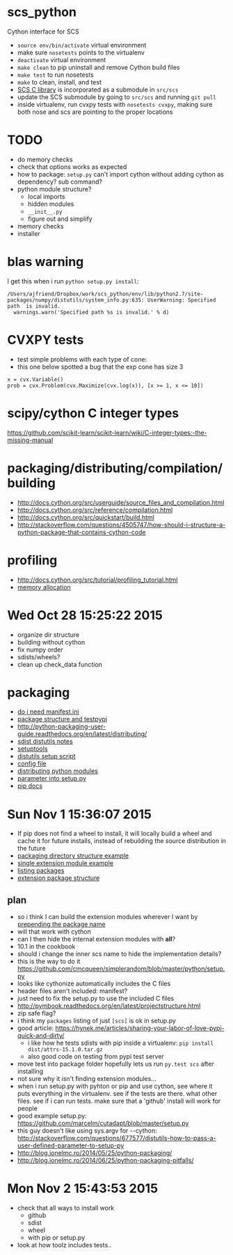 # scs_python
Cython interface for SCS
- `source env/bin/activate` virtual environment
- make sure `nosetests` points to the virtualenv
- `deactivate` virtual environment
- `make clean` to pip uninstall and remove Cython build files
- `make test` to run nosetests
- `make` to clean, install, and test
- [SCS C library](https://github.com/cvxgrp/scs) is incorporated as a submodule
in `src/scs`
- update the SCS submodule by going to `src/scs` and running `git pull`
- inside virtualenv, run cvxpy tests with `nosetests cvxpy`, making sure both nose and scs are pointing to the proper locations


# TODO
- do memory checks
- check that options works as expected
- how to package: `setup.py` can't import cython without adding cython as dependency? sub command?
- python module structure?
    - local imports
    - hidden modules
    - `__init__.py`
    - figure out and simplify
- memory checks
- installer

# blas warning
I get this when i run `python setup.py install`:

```
/Users/ajfriend/Dropbox/work/scs_python/env/lib/python2.7/site-packages/numpy/distutils/system_info.py:635: UserWarning: Specified path  is invalid.
  warnings.warn('Specified path %s is invalid.' % d)
```

# CVXPY tests
- test simple problems with each type of cone:
- this one below spotted a bug that the exp cone has size 3
```
x = cvx.Variable()
prob = cvx.Problem(cvx.Maximize(cvx.log(x)), [x >= 1, x <= 10])
```

# scipy/cython C integer types
https://github.com/scikit-learn/scikit-learn/wiki/C-integer-types:-the-missing-manual

# packaging/distributing/compilation/building
- http://docs.cython.org/src/userguide/source_files_and_compilation.html
- http://docs.cython.org/src/reference/compilation.html
- http://docs.cython.org/src/quickstart/build.html
- http://stackoverflow.com/questions/4505747/how-should-i-structure-a-python-package-that-contains-cython-code

# profiling
- http://docs.cython.org/src/tutorial/profiling_tutorial.html
- [memory allocation](http://docs.cython.org/src/tutorial/memory_allocation.html)

# Wed Oct 28 15:25:22 2015
- organize dir structure
- building without cython
- fix numpy order
- sdists/wheels?
- clean up check_data function

# packaging
- [do i need manifest.ini](http://stackoverflow.com/questions/24727709/i-dont-understand-python-manifest-in)
- [package structure and testpypi](http://pymbook.readthedocs.org/en/latest/projectstructure.html)
- http://python-packaging-user-guide.readthedocs.org/en/latest/distributing/
- [sdist distutils notes](https://docs.python.org/2/distutils/sourcedist.html)
- [setuptools](https://pythonhosted.org/setuptools/setuptools.html)
- [distutils setup script](https://docs.python.org/3.5/distutils/setupscript.html)
- [config file](https://docs.python.org/2/distutils/configfile.html)
- [distributing python modules](https://docs.python.org/2.7/distutils/index.html)
- [parameter into setup.py](http://stackoverflow.com/questions/677577/distutils-how-to-pass-a-user-defined-parameter-to-setup-py)
- [pip docs](https://pip.readthedocs.org/en/stable/)

# Sun Nov  1 15:36:07 2015
- If pip does not find a wheel to install, it will locally build a wheel and cache it for future installs, instead of rebuilding the source distribution in the future
- [packaging directory structure example](https://docs.python.org/2.7/distutils/examples.html#pure-python-distribution-by-package)
- [single extension module example](https://docs.python.org/2.7/distutils/examples.html#single-extension-module)
- [listing packages](https://docs.python.org/2.7/distutils/setupscript.html#listing-whole-packages)
- [extension package structure](https://docs.python.org/2.7/distutils/setupscript.html#extension-names-and-packages)

## plan
- so i think I can build the extension modules wherever I want by [prepending the package name](https://docs.python.org/2/distutils/setupscript.html#extension-names-and-packages)
- will that work with cython
- can I then hide the internal extension modules with __all__?
- 10.1 in the cookbook
- should i change the inner scs name to hide the implementation details?
- this is the way to do it <https://github.com/cmcqueen/simplerandom/blob/master/python/setup.py>
- looks like cythonize automatically includes the C files
- header files aren't included: manifest?
- just need to fix the setup.py to use the included C files
- http://pymbook.readthedocs.org/en/latest/projectstructure.html
- zip safe flag?
- i think my `packages` listing of just `[scs]` is ok in setup.py
- good article: <https://hynek.me/articles/sharing-your-labor-of-love-pypi-quick-and-dirty/>
    - i like how he tests sdists with pip inside a virtualenv: `pip install dist/attrs-15.1.0.tar.gz`
    - also good code on testing from pypi test server
- move test into package folder hopefully lets us run `py.test scs` after installing
- not sure why it isn't finding extension modules...
- when i run setup.py with pyhton or pip and use cython, see where it puts everything in the virtualenv. see if the tests are there. what other files. see if i can run tests. make sure that a 'github' install will work for people
- good example setup.py: https://github.com/marcelm/cutadapt/blob/master/setup.py
- this guy doesn't like using sys.argv for --cython: http://stackoverflow.com/questions/677577/distutils-how-to-pass-a-user-defined-parameter-to-setup-py
- http://blog.ionelmc.ro/2014/05/25/python-packaging/
- http://blog.ionelmc.ro/2014/06/25/python-packaging-pitfalls/

# Mon Nov  2 15:43:53 2015
- check that all ways to install work
    - github
    - sdist
    - wheel
    - with pip or setup.py
- look at how toolz includes tests..
